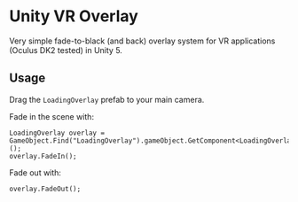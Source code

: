 # Unity VR Overlay
Very simple fade-to-black (and back) overlay system for VR applications (Oculus DK2 tested) in Unity 5.

## Usage
Drag the `LoadingOverlay` prefab to your main camera.

Fade in the scene with:

```
LoadingOverlay overlay = GameObject.Find("LoadingOverlay").gameObject.GetComponent<LoadingOverlay>();
overlay.FadeIn();
```

Fade out with:

```
overlay.FadeOut();
```
